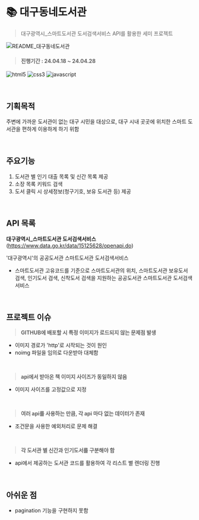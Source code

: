 # 📚 대구동네도서관

> 대구광역시\_스마트도서관 도서검색서비스 API를 활용한 세미 프로젝트

![README_대구동네도서관](https://github.com/59Youn/project_Daegu/assets/162939328/a769e1be-3d58-421f-838f-3c9d3a265a80)

> #### 진행기간 : 24.04.18 ~ 24.04.28

![html5](https://img.shields.io/badge/html5-E34F26.svg?&style=for-the-badge&logo=html5&logoColor=white)
![css3](https://img.shields.io/badge/css3-1572B6.svg?&style=for-the-badge&logo=css3&logoColor=white)
![javascript](https://img.shields.io/badge/javascript-F7DF1E.svg?&style=for-the-badge&logo=javascript&logoColor=white)

<br>

## 기획목적

주변에 가까운 도서관이 없는 대구 시민을 대상으로, 대구 시내 곳곳에 위치한 스마트 도서관을 편하게 이용하게 하기 위함

<br>

## 주요기능

1. 도서관 별 인기 대출 목록 및 신간 목록 제공
2. 소장 목록 키워드 검색
3. 도서 클릭 시 상세정보(청구기호, 보유 도서관 등) 제공

<br>

## API 목록

**대구광역시\_스마트도서관 도서검색서비스**
(https://www.data.go.kr/data/15125628/openapi.do)

'대구광역시'의 공공도서관 스마트도서관 도서검색서비스

- 스마트도서관 고유코드를 기준으로 스마트도서관의 위치, 스마트도서관 보유도서 검색, 인기도서 검색, 신착도서 검색을 지원하는 공공도서관 스마트도서관 도서검색서비스

<br>

## 프로젝트 이슈

> **GITHUB에 배포할 시 특정 이미지가 로드되지 않는 문제점 발생**
- 이미지 경로가 'http'로 시작되는 것이 원인
- noimg 파일을 임의로 다운받아 대체함
<br>

> **api에서 받아온 책 이미지 사이즈가 동일하지 않음**
- 이미지 사이즈를 고정값으로 지정
<br>

> **여러 api를 사용하는 만큼, 각 api 마다 없는 데이터가 존재**
- 조건문을 사용한 예외처리로 문제 해결
<br>

> **각 도서관 별 신간과 인기도서를 구분해야 함**
- api에서 제공하는 도서관 코드를 활용하여 각 리스트 별 렌더링 진행
<br>

## 아쉬운 점

- pagination 기능을 구현하지 못함
